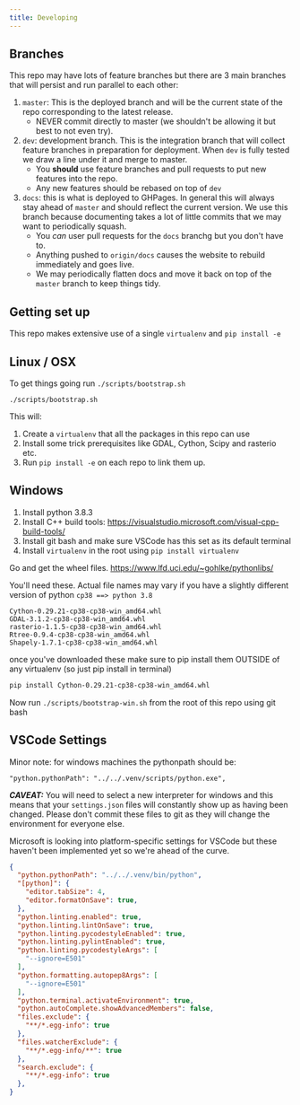 ```yaml
---
title: Developing
---
```


## Branches

This repo may have lots of feature branches but there are 3 main branches that will persist and run parallel to each other:

1. `master`: This is the deployed branch and will be the current state of the repo corresponding to the latest release.
    - NEVER commit directly to master (we shouldn't be allowing it but best to not even try).
2. `dev`: development branch. This is the integration branch that will collect feature branches in preparation for deployment. When `dev` is fully tested we draw a line under it and merge to master.
    - You **should** use feature branches and pull requests to put new features into the repo.
    - Any new features should be rebased on top of `dev`
3. `docs`: this is what is deployed to GHPages. In general this will always stay ahead of `master` and should reflect the current version. We use this branch because documenting takes a lot of little commits that we may want to periodically squash.
    - You _can_ user pull requests for the `docs` branchg but you don't have to.
    - Anything pushed to `origin/docs` causes the website to rebuild immediately and goes live.
    - We may periodically flatten docs and move it back on top of the `master` branch to keep things tidy. 


## Getting set up

This repo makes extensive use of a single `virtualenv` and `pip install -e`

## Linux / OSX

To get things going run `./scripts/bootstrap.sh`

```
./scripts/bootstrap.sh
```

This will:

1. Create a `virtualenv` that all the packages in this repo can use
2. Install some trick prerequisites like GDAL, Cython, Scipy and rasterio etc.
2. Run `pip install -e` on each repo to link them up.


## Windows

1. Install python 3.8.3
2. Install C++ build tools: <https://visualstudio.microsoft.com/visual-cpp-build-tools/>
3. Install git bash and make sure VSCode has this set as its default terminal
4. Install `virtualenv` in the root using `pip install virtualenv`

Go and get the wheel files.
<https://www.lfd.uci.edu/~gohlke/pythonlibs/>

You'll need these. Actual file names may vary if you have a slightly different version of python `cp38 ==> python 3.8`

```
Cython-0.29.21-cp38-cp38-win_amd64.whl
GDAL-3.1.2-cp38-cp38-win_amd64.whl
rasterio-1.1.5-cp38-cp38-win_amd64.whl
Rtree-0.9.4-cp38-cp38-win_amd64.whl
Shapely‑1.7.1‑cp38‑cp38‑win_amd64.whl
```

once you've downloaded these make sure to pip install them OUTSIDE of any virtualenv (so just pip install in terminal)

```bash
pip install Cython-0.29.21-cp38-cp38-win_amd64.whl
```

Now run `./scripts/bootstrap-win.sh` from the root of this repo using git bash


## VSCode Settings

Minor note: for windows machines the pythonpath should be:

```
"python.pythonPath": "../../.venv/scripts/python.exe",
```

***CAVEAT:*** You will need to select a new interpreter for windows and this means that your `settings.json` files will constantly show up as having been changed. Please don't commit these files to git as they will change the environment for everyone else.

Microsoft is looking into platform-specific settings for VSCode but these haven't been implemented yet so we're ahead of the curve.

```json
{
  "python.pythonPath": "../../.venv/bin/python",
  "[python]": {
    "editor.tabSize": 4,
    "editor.formatOnSave": true,
  },
  "python.linting.enabled": true,
  "python.linting.lintOnSave": true,
  "python.linting.pycodestyleEnabled": true,
  "python.linting.pylintEnabled": true,
  "python.linting.pycodestyleArgs": [
    "--ignore=E501"
  ],
  "python.formatting.autopep8Args": [
    "--ignore=E501"
  ],
  "python.terminal.activateEnvironment": true,
  "python.autoComplete.showAdvancedMembers": false,
  "files.exclude": {
    "**/*.egg-info": true
  },
  "files.watcherExclude": {
    "**/*.egg-info/**": true
  },
  "search.exclude": {
    "**/*.egg-info": true
  },
}
```
